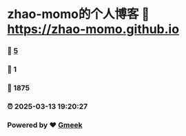 # zhao-momo的个人博客 :link: https://zhao-momo.github.io 
### :page_facing_up: [5](https://zhao-momo.github.io/tag.html) 
### :speech_balloon: 1 
### :hibiscus: 1875 
### :alarm_clock: 2025-03-13 19:20:27 
### Powered by :heart: [Gmeek](https://github.com/Meekdai/Gmeek)
